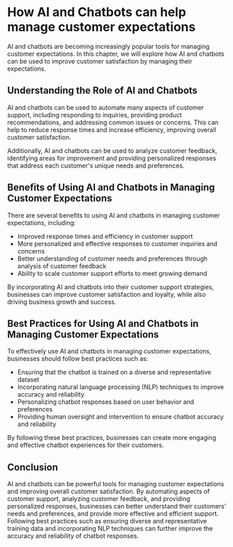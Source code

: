 How AI and Chatbots can help manage customer expectations
===================================================================================================================================

AI and chatbots are becoming increasingly popular tools for managing customer expectations. In this chapter, we will explore how AI and chatbots can be used to improve customer satisfaction by managing their expectations.

Understanding the Role of AI and Chatbots
-----------------------------------------

AI and chatbots can be used to automate many aspects of customer support, including responding to inquiries, providing product recommendations, and addressing common issues or concerns. This can help to reduce response times and increase efficiency, improving overall customer satisfaction.

Additionally, AI and chatbots can be used to analyze customer feedback, identifying areas for improvement and providing personalized responses that address each customer's unique needs and preferences.

Benefits of Using AI and Chatbots in Managing Customer Expectations
-------------------------------------------------------------------

There are several benefits to using AI and chatbots in managing customer expectations, including:

* Improved response times and efficiency in customer support
* More personalized and effective responses to customer inquiries and concerns
* Better understanding of customer needs and preferences through analysis of customer feedback
* Ability to scale customer support efforts to meet growing demand

By incorporating AI and chatbots into their customer support strategies, businesses can improve customer satisfaction and loyalty, while also driving business growth and success.

Best Practices for Using AI and Chatbots in Managing Customer Expectations
--------------------------------------------------------------------------

To effectively use AI and chatbots in managing customer expectations, businesses should follow best practices such as:

* Ensuring that the chatbot is trained on a diverse and representative dataset
* Incorporating natural language processing (NLP) techniques to improve accuracy and reliability
* Personalizing chatbot responses based on user behavior and preferences
* Providing human oversight and intervention to ensure chatbot accuracy and reliability

By following these best practices, businesses can create more engaging and effective chatbot experiences for their customers.

Conclusion
----------

AI and chatbots can be powerful tools for managing customer expectations and improving overall customer satisfaction. By automating aspects of customer support, analyzing customer feedback, and providing personalized responses, businesses can better understand their customers' needs and preferences, and provide more effective and efficient support. Following best practices such as ensuring diverse and representative training data and incorporating NLP techniques can further improve the accuracy and reliability of chatbot responses.
